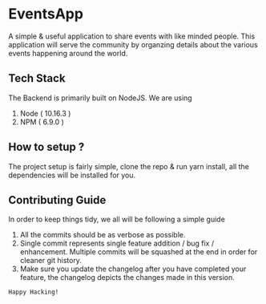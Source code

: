 # EventsApp
A simple & useful application to share events with like minded people. This application will serve the community by organzing details about the various events happening around the world.

## Tech Stack 
The Backend is primarily built on NodeJS.
We are using 
1. Node ( 10.16.3 )
2. NPM ( 6.9.0 )

## How to setup ?
The project setup is fairly simple, clone the repo & run yarn install, all the dependencies will be installed for you.

## Contributing Guide 
In order to keep things tidy, we all will be following a simple guide
1. All the commits should be as verbose as possible.
2. Single commit represents single feature addition / bug fix / enhancement. Multiple commits will be squashed at the end in order for cleaner git history.
3. Make sure you update the changelog after you have completed your feature, the changelog depicts the changes made in this version.


`Happy Hacking!`
